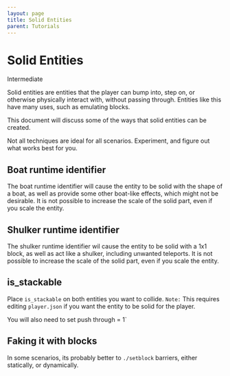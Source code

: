 ```yaml
---
layout: page
title: Solid Entities
parent: Tutorials
---
```


# Solid Entities

<Label color="yellow">Intermediate</Label>

Solid entities are entities that the player can bump into, step on, or otherwise physically interact with, without passing through. Entities like this have many uses, such as emulating blocks.

This document will discuss some of the ways that solid entities can be created. 

Not all techniques are ideal for all scenarios. Experiment, and figure out what works best for you.

## Boat runtime identifier

The boat runtime identifier will cause the entity to be solid with the shape of a boat, as well as provide some other boat-like effects, which might not be desirable. It is not possible to increase the scale of the solid part, even if you scale the entity.

## Shulker runtime identifier

The shulker runtime identifier wil cause the entity to be solid with a 1x1 block, as well as act like a shulker, including unwanted teleports. It is not possible to increase the scale of the solid part, even if you scale the entity.

## is_stackable 

Place `is_stackable` on both entities you want to collide. `Note:` This requires editing `player.json` if you want the entity to be solid for the player.

You will also need to set push through = 1`

## Faking it with blocks

In some scenarios, its probably better to `./setblock` barriers, either statically, or dynamically.


